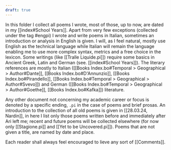 ```yaml
---
draft: true
---
```


In this folder I collect all poems I wrote, most of those, up to now, are dated in my [[index#School Years]]. Apart from very few exceptions (collected under the tag #engpi) I wrote and write poems in Italian, sometimes an introduction or analysis in English is given. I will, as I feel natural, mostly use English as the technical language while Italian will remain the language enabling me to use more complex syntax, metrics and a free choice in the lexicon. Some writings (like [[Tralle Liquide.pi]]) require some basics in Ancient Greek, Latin and German (see. [[index#School Years]]). The literary references are mostly to Italian ([[Books Index.bo#Temporal > Geographical > Author#Dante]], [[Books Index.bo#D'Annunzio]], [[Books Index.bo#Pirandello]], [[Books Index.bo#Temporal > Geographical > Author#Svevo]]) and German ([[Books Index.bo#Temporal > Geographical > Author#Goethe]], [[Books Index.bo#Kafka]]) literature.

Any other document not concerning my academic career or focus is denoted by a specific ending, `.pi` in the case of poems and brief prosas. An introduction to the collection of all old poems is given in [[28.03.24, Nardin]], in here I list only those poems written before and immediately after Ari left me; recent and future poems will be collected elsewhere (for now only [[Stagione.pi]] and [[Yet to be Uncovered.pi]]). Poems that are not given a title, are named by date and place.

Each reader shall always feel encouraged to lieve any sort of [[Comments]].